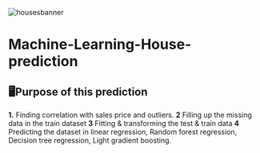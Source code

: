 ![housesbanner](https://user-images.githubusercontent.com/98269318/191279386-02ca09a5-dfbf-4d95-8b3d-537b5b060531.png)
# Machine-Learning-House-prediction

## 🖥️Purpose of this prediction
**1.** Finding correlation with sales price and outliers.
**2** Filling up the missing data in the train dataset
**3** Fitting & transforming the test & train data
**4** Predicting the dataset in linear regression, Random forest regression, Decision tree             regression, Light gradient boosting.

